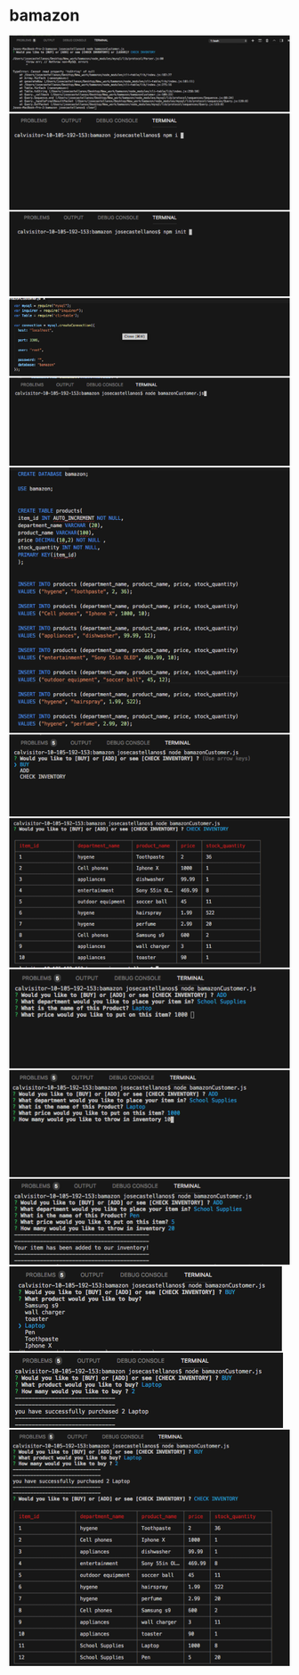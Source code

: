 # bamazon


<img src="images/image1.png">
<img src="images/image2.png">
<img src="images/image3.png">
<img src="images/image4.png">
<img src="images/image5.png">
<img src="images/image6.png">
<img src="images/image7.png">
<img src="images/image8.png">
<img src="images/image9.png">
<img src="images/image10.png">
<img src="images/image11.png">
<img src="images/image12.png">
<img src="images/image13.png">
<img src="images/image14.png">
